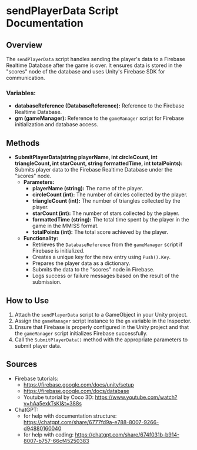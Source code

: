# sendPlayerData Script Documentation

## Overview
The `sendPlayerData` script handles sending the player's data to a Firebase Realtime Database after the game is over. It ensures data is stored in the "scores" node of the database and uses Unity's Firebase SDK for communication.

### **Variables:**
- **databaseReference (DatabaseReference):** 
  Reference to the Firebase Realtime Database.
- **gm (gameManager):** 
  Reference to the `gameManager` script for Firebase initialization and database access.

## Methods
- **SubmitPlayerData(string playerName, int circleCount, int triangleCount, int starCount, string formattedTime, int totalPoints):**
  Submits player data to the Firebase Realtime Database under the "scores" node.
  - **Parameters:**
    - **playerName (string):** The name of the player.
    - **circleCount (int):** The number of circles collected by the player.
    - **triangleCount (int):** The number of triangles collected by the player.
    - **starCount (int):** The number of stars collected by the player.
    - **formattedTime (string):** The total time spent by the player in the game in the MM:SS format.
    - **totalPoints (int):** The total score achieved by the player.
  - **Functionality:**
    - Retrieves the `DatabaseReference` from the `gameManager` script if Firebase is initialized.
    - Creates a unique key for the new entry using `Push().Key`.
    - Prepares the player data as a dictionary.
    - Submits the data to the "scores" node in Firebase.
    - Logs success or failure messages based on the result of the submission.

## How to Use
1. Attach the `sendPlayerData` script to a GameObject in your Unity project.
2. Assign the `gameManager` script instance to the `gm` variable in the Inspector.
3. Ensure that Firebase is properly configured in the Unity project and that the `gameManager` script initializes Firebase successfully.
4. Call the `SubmitPlayerData()` method with the appropriate parameters to submit player data.

## Sources
- Firebase tutorials:
  - https://firebase.google.com/docs/unity/setup
  - https://firebase.google.com/docs/database
  - Youtube tutorial by Coco 3D: https://www.youtube.com/watch?v=hAa5exkTsKI&t=388s
- ChatGPT:
  - for help with documentation structure: https://chatgpt.com/share/6777fd9a-e788-8007-9266-d94880160040
  - for help with coding: https://chatgpt.com/share/674f031b-b914-8007-b757-66cf45250383
